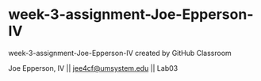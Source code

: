 # week-3-assignment-Joe-Epperson-IV
week-3-assignment-Joe-Epperson-IV created by GitHub Classroom


Joe Epperson, IV || jee4cf@umsystem.edu || Lab03
